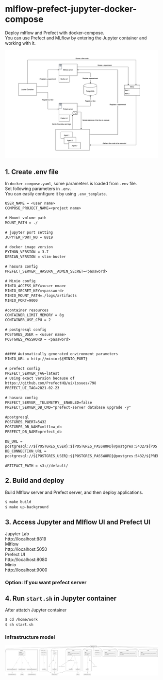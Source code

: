 # mlflow-prefect-jupyter-docker-compose

Deploy mlflow and Prefect with docker-compose.  
You can use Prefect and MLflow by entering the Jupyter container and working with it.

![Scheme図](doc/images/Scheme.png)

## 1. Create .env file

In `docker-compose.yaml`, some parameters is loaded from `.env` file.  
Set following parameters in `.env`.  
You can easily configure it by using `.env_template`.

```
USER_NAME = <user name>
COMPOSE_PROJECT_NAME=<project name>

# Mount volume path
MOUNT_PATH = ./

# jupyter port setting
JUPYTER_PORT_NO = 8819

# docker image version
PYTHON_VERSION = 3.7
DEBIAN_VERSION = slim-buster

# hasura config
PREFECT_SERVER__HASURA__ADMIN_SECRET=<password>

# Minio config
MINIO_ACCESS_KEY=<user nmae>
MINIO_SECRET_KEY=<password>
MINIO_MOUNT_PATH=./logs/artifacts
MINIO_PORT=9000

#container resources
CONTAINER_LIMIT_MEMORY = 8g
CONTAINER_USE_CPU = 2

# postgresql config
POSTGRES_USER = <usuer name>
POSTGRES_PASSWORD = <password>


##### Automatically generated environment parameters
MINIO_URL = http://minio:${MINIO_PORT}

# prefect config
PREFECT_SERVER_TAG=latest
# Using exact version because of https://github.com/PrefectHQ/ui/issues/798
PREFECT_UI_TAG=2021-02-23

# hasura config
PREFECT_SERVER__TELEMETRY__ENABLED=false
PREFECT_SERVER_DB_CMD="prefect-server database upgrade -y"

#postgresql
POSTGRES_POERT=5432
POSTGRES_DB_NAME=mlflow_db
PREFECT_DB_NAME=prefect_db

DB_URL = postgresql://${POSTGRES_USER}:${POSTGRES_PASSWORD}@postgres:5432/${POSTGRES_DB_NAME}
DB_CONNECTION_URL = postgresql://${POSTGRES_USER}:${POSTGRES_PASSWORD}@postgres:5432/${PREFECT_DB_NAME}

ARTIFACT_PATH = s3://default/
```

## 2. Build and deploy
Build Mlflow server and Prefect server, and then deploy applications.

```sh
$ make build
$ make up-background
```

## 3. Access Jupyter and Mlflow UI and Prefect UI

Jupyter Lab  
http://localhost:8819  
Mlflow  
http://localhost:5050  
Prefect UI  
http://localhost:8080  
Minio  
http://localhost:9000
### Option: If you want prefect server

## 4. Run `start.sh` in Jupyter container

After attatch Jupyter container

```sh
$ cd /home/work
$ sh start.sh
```


### Infrastructure model

![Infrastructure model](.infragenie/infrastructure_model.png)